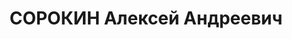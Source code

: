 ---
title: СОРОКИН Алексей Андреевич
description: 'Род. в 1897, Эстония, эстонец, член ВКП(б) с 1917. Запоблисполком, секр.

  Арестован 23.06.1937. Обв. по ст. 58-7, 8, 11. Приговор: 22.11.1937 – ВМН. Расстрелян
  22.11.1937'
---